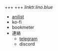 +++
+++
*linktr.lino.blue*
- [anilist](https://anilist.co/user/nebulasta/)
- ko-fi
- bookmeter
- 連絡
    - [telegram](https://t.me/linoblue233)
    - discord
